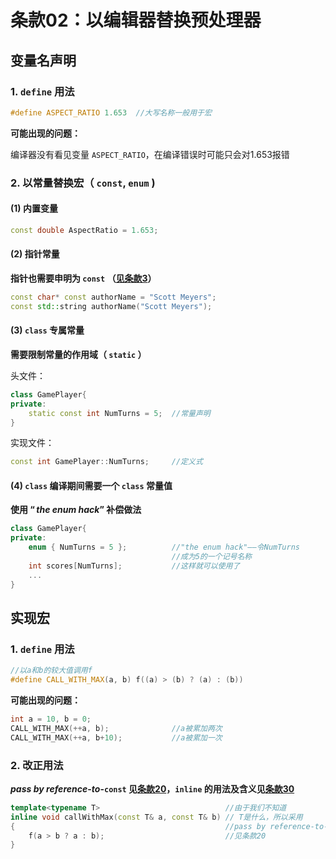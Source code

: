 # 条款02：以编辑器替换预处理器

## 变量名声明

### 1. `define` 用法

```C++
#define ASPECT_RATIO 1.653	//大写名称一般用于宏
```

**可能出现的问题：**

编译器没有看见变量 `ASPECT_RATIO`，在编译错误时可能只会对1.653报错



### 2. 以常量替换宏（ `const`, `enum` )

#### (1) 内置变量

```C++
const double AspectRatio = 1.653;
```



#### (2) 指针常量

**指针也需要申明为 `const` （[见条款3](条款03：const的使用.md)）** 

```C++
const char* const authorName = "Scott Meyers";
const std::string authorName("Scott Meyers");
```



#### (3) `class` 专属常量

**需要限制常量的作用域（ `static` ）**

头文件：

```C++
class GamePlayer{
private:
	static const int NumTurns = 5;	//常量声明
}
```

实现文件：

```C++
const int GamePlayer::NumTurns;		//定义式
```



#### (4) `class` 编译期间需要一个 `class` 常量值

**使用 $“the\ enum\ hack”$ 补偿做法**

```C++
class GamePlayer{
private:
    enum { NumTurns = 5 };			//"the enum hack"——令NumTurns
    								//成为5的一个记号名称
    int scores[NumTurns];			//这样就可以使用了
    ...
}
```



## 实现宏

### 1. `define` 用法

```C++
//以a和b的较大值调用f
#define CALL_WITH_MAX(a, b) f((a) > (b) ? (a) : (b))
```

**可能出现的问题：**

```C++
int a = 10, b = 0;
CALL_WITH_MAX(++a, b);				//a被累加两次
CALL_WITH_MAX(++a, b+10);			//a被累加一次
```



### 2. 改正用法

**$pass\ by\ reference$-$to$-`const` 见[条款20](F:\滔天\文件\学校\大学\专业\C++\C++笔记\4.设计与声明\条款20：宁以pass-by-reference-to-const替换pass-by-value.md)，`inline` 的用法及含义见[条款30](F:\滔天\文件\学校\大学\专业\C++\C++笔记\5.实现\条款30：彻底了解inline.md)**

```C++
template<typename T>							//由于我们不知道
inline void callWithMax(const T& a, const T& b)	// T是什么，所以采用
{												//pass by reference-to-const
    f(a > b ? a : b);							//见条款20
}
```

